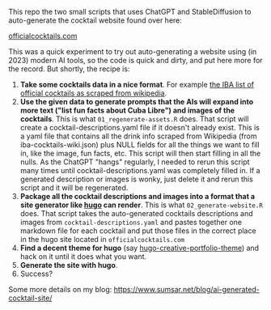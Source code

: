 This repo the two small scripts that uses ChatGPT and StableDiffusion to auto-generate the
cocktail website found over here:

[officialcocktails.com](https://officialcocktails.com/)

This was a quick experiment to try out auto-generating a website using (in 2023) modern AI tools, so the code is quick and dirty, and put here more for the record. But shortly, the recipe is:

1. **Take some cocktails data in a nice format**. For example [the IBA list of official cocktails as scraped from wikipedia](https://github.com/rasmusab/iba-cocktails).
2. **Use the given data to generate prompts that the AIs will expand into more text ("list fun facts about Cuba Libre") and images of the cocktails**. This is what `01_regenerate-assets.R` does. That script will create a cocktail-descriptions.yaml file if it doesn't already exist. This is a yaml file that contains all the drink info scraped from Wikipedia (from iba-cocktails-wiki.json) plus NULL fields for all the things we want to fill in, like the image, fun facts, etc. This script will then start filling in all the nulls. As the ChatGPT "hangs" regularly, I needed to rerun this script many times until cocktail-descriptions.yaml was completely filled in. If a generated description or images is wonky, just delete it and rerun this script and it will be regenerated.
3. **Package all the cocktail descriptions and images into a format that a site generator like [hugo](https://gohugo.io/) can render**. This is what `02_generate-website.R` does. That script takes the auto-generated cocktails descriptions and images from  `cocktail-descriptions.yaml` and pastes together one markdown file for each cocktail and put those files in the correct place in the hugo site located in `officialcocktails.com`
4. **Find a decent theme for hugo** (say [hugo-creative-portfolio-theme](https://github.com/kishaningithub/hugo-creative-portfolio-theme)) and hack on it until it does what you want.
5. **Generate the site with hugo**.
6. Success?

Some more details on my blog: https://www.sumsar.net/blog/ai-generated-cocktail-site/
